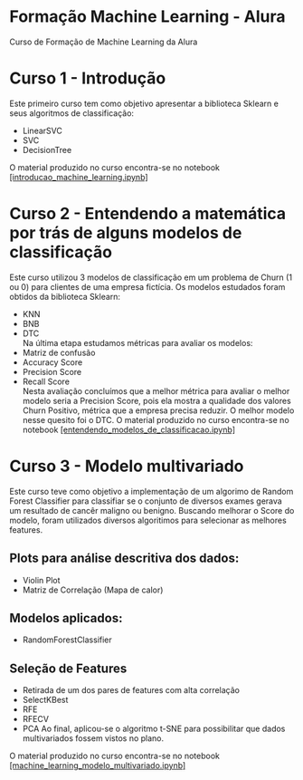 # Formação Machine Learning - Alura
Curso de Formação de Machine Learning da Alura
# Curso 1 - Introdução
Este primeiro curso tem como objetivo apresentar a biblioteca Sklearn e seus algoritmos de classificação:
* LinearSVC
* SVC
* DecisionTree </br>

O material produzido no curso encontra-se no notebook [[introducao_machine_learning.ipynb]](https://github.com/conradoov/formacao_machine_learning_alura/blob/bbae4f8d301e5be74b2a5d5cb401ffdebf1c7a84/introducao_machine_learning.ipynb)
# Curso 2 - Entendendo a matemática por trás de alguns modelos de classificação
Este curso utilizou 3 modelos de classificação em um problema de Churn (1 ou 0) para clientes de uma empresa fictícia.
Os modelos estudados foram obtidos da biblioteca Sklearn:
* KNN
* BNB
* DTC </br>
Na última etapa estudamos métricas para avaliar os modelos:
* Matriz de confusão
* Accuracy Score
* Precision Score
* Recall Score </br>
Nesta avaliação concluímos que a melhor métrica para avaliar o melhor modelo seria a Precision Score, pois ela mostra a qualidade dos valores Churn Positivo, métrica que a empresa precisa reduzir. O melhor modelo nesse quesito foi o DTC.
O material produzido no curso encontra-se no notebook [[entendendo_modelos_de_classificacao.ipynb]](https://github.com/conradoov/formacao_machine_learning_alura/blob/4e527ebd1df6f3b391ceabc6e89b2d4764b2ffd8/entendendo_modelos_de_classificacao.ipynb)


# Curso 3 - Modelo multivariado

Este curso teve como objetivo a implementação de um algorimo de Random Forest Classifier para classifiar se o conjunto de diversos exames gerava um resultado de cancêr maligno ou benigno. Buscando melhorar o Score do modelo, foram utilizados diversos algoritimos para selecionar as melhores features.

## Plots para análise descritiva dos dados:

* Violin Plot
* Matriz de Correlação (Mapa de calor)

## Modelos aplicados:
* RandomForestClassifier

## Seleção de Features
* Retirada de um dos pares de features com alta correlação
* SelectKBest
* RFE
* RFECV
* PCA
Ao final, aplicou-se o algoritmo t-SNE para possibilitar que dados multivariados fossem vistos no plano.

O material produzido no curso encontra-se no notebook [[machine_learning_modelo_multivariado.ipynb]](https://github.com/conradoov/formacao_machine_learning_alura/blob/main/machine_learning_modelo_multivariado.ipynb)
